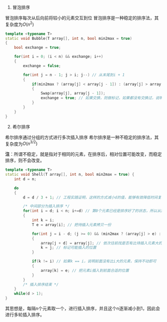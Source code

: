 1. 冒泡排序

冒泡排序每次从后向前将较小的元素交互到位
冒泡排序是一种稳定的排序法，其复杂度为$O(n^2)$

```cpp
template <typename T>
static void Bubble(T array[], int n, bool min2max = true)
{
    bool exchange = true;

    for(int i = 0; (i < n) && exchange; i++)
    {
        exchange = false;

        for(int j = n - 1; j > i; j--) // 从末尾到i + 1
        {
            if(min2max ? (array[j] < array[j - 1]) : (array[j] > array[j - 1])) // 相邻两两元素对比
            {
                Swap(array[j], array[j - 1]);
                exchange = true; // 如果交换，则做标记，如果都没有交换过，说明后面的元素已经有序
            }
        }
    }
}
```

2. 希尔排序

希尔排序通过分组的方式进行多次插入排序
希尔排序是一种不稳定的排序法，其复杂度为$O(n^{3/2})$

**注**：所谓不稳定，就是指对于相同的元素，在排序后，相对位置可能改变，而稳定排序，则不会改变。

```cpp
template <typename T>
static void Shell(T array[], int n, bool min2max = true) {
    int d = n;

    do
    {
        d = d / 3 + 1; // 工程实践证明，这样的方式减小d的值，能够有效降低时间复杂度

        /* 中间部分为插入排序 */
        for(int i = d; i < n; i+=d) // 第0个元素已经是排序好了的状态，所以从第1个元素开始
        {
            int k = i;
            T e = array[i]; // 把待插入元素拷贝一份

            for(int j = i - d; (j >= 0) && (min2max ? (array[j] > e) : (array[j] < e)); j-=d)
            {
                array[j + d] = array[j]; // 依次往前找是否有比待插入元素大的元素，如果有，就把这个元素往后挪一位，空出这个可能插入的位置
                k = j; // 标记可能插入的位置
            }

            if(k != i) // 如果k == i，说明前面没有比i大的元素，保持不动即可
            {
                array[k] = e; // 把元素i插入到前面合适的位置
            }
        }
        /* 插入排序结束 */
    }
    while(d > 1);
}
```

其思想是，每隔n个元素取一个，进行插入排序，并且这个n逐渐减小到1，因此会进行多轮插入排序。
